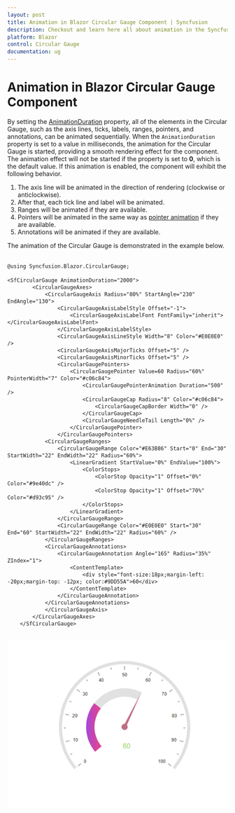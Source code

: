 ```yaml
---
layout: post
title: Animation in Blazor Circular Gauge Component | Syncfusion
description: Checkout and learn here all about animation in the Syncfusion Blazor Circular Gauge component and much more.
platform: Blazor
control: Circular Gauge
documentation: ug
---
```


# Animation in Blazor Circular Gauge Component

By setting the [AnimationDuration](https://help.syncfusion.com/cr/blazor/Syncfusion.Blazor.CircularGauge.SfCircularGauge.html#Syncfusion_Blazor_CircularGauge_SfCircularGauge_AnimationDuration) property, all of the elements in the Circular Gauge, such as the axis lines, ticks, labels, ranges, pointers, and annotations, can be animated sequentially. When the `AnimationDuration` property is set to a value in milliseconds, the animation for the Circular Gauge is started, providing a smooth rendering effect for the component. The animation effect will not be started if the property is set to **0**, which is the default value. If this animation is enabled, the component will exhibit the following behavior.
1. The axis line will be animated in the direction of rendering (clockwise or anticlockwise).
2. After that, each tick line and label will be animated.
3. Ranges will be animated if they are available.
4. Pointers will be animated in the same way as [pointer animation](https://blazor.syncfusion.com/documentation/circular-gauge/pointers#pointer-animation) if they are available.
5. Annotations will be animated if they are available.

The animation of the Circular Gauge is demonstrated in the example below.

```cshtml

@using Syncfusion.Blazor.CircularGauge;

<SfCircularGauge AnimationDuration="2000">
        <CircularGaugeAxes>
            <CircularGaugeAxis Radius="80%" StartAngle="230" EndAngle="130">
                <CircularGaugeAxisLabelStyle Offset="-1">
                    <CircularGaugeAxisLabelFont FontFamily="inherit"></CircularGaugeAxisLabelFont>
                </CircularGaugeAxisLabelStyle>
                <CircularGaugeAxisLineStyle Width="8" Color="#E0E0E0" />
                <CircularGaugeAxisMajorTicks Offset="5" />
                <CircularGaugeAxisMinorTicks Offset="5" />
                <CircularGaugePointers>
                    <CircularGaugePointer Value=60 Radius="60%" PointerWidth="7" Color="#c06c84">
                        <CircularGaugePointerAnimation Duration="500" />
                        <CircularGaugeCap Radius="8" Color="#c06c84">
                            <CircularGaugeCapBorder Width="0" />
                        </CircularGaugeCap>
                        <CircularGaugeNeedleTail Length="0%" />
                    </CircularGaugePointer>
                </CircularGaugePointers>
            <CircularGaugeRanges>
                <CircularGaugeRange Color="#E63B86" Start="0" End="30" StartWidth="22" EndWidth="22" Radius="60%">
                    <LinearGradient StartValue="0%" EndValue="100%">
                        <ColorStops>
                            <ColorStop Opacity="1" Offset="0%" Color="#9e40dc" />
                            <ColorStop Opacity="1" Offset="70%" Color="#d93c95" />
                        </ColorStops>
                    </LinearGradient>
                </CircularGaugeRange>
                <CircularGaugeRange Color="#E0E0E0" Start="30" End="60" StartWidth="22" EndWidth="22" Radius="60%" />
            </CircularGaugeRanges>
            <CircularGaugeAnnotations>
                <CircularGaugeAnnotation Angle="165" Radius="35%" ZIndex="1">
                    <ContentTemplate>
                        <div style="font-size:18px;margin-left: -20px;margin-top: -12px; color:#9DD55A">60</div>
                    </ContentTemplate>
                </CircularGaugeAnnotation>
            </CircularGaugeAnnotations>
            </CircularGaugeAxis>
        </CircularGaugeAxes>
    </SfCircularGauge>
    
```

![Blazor Circular Gauge animation](./images/blazor-circulargauge-multiple-elements-animation.gif)

